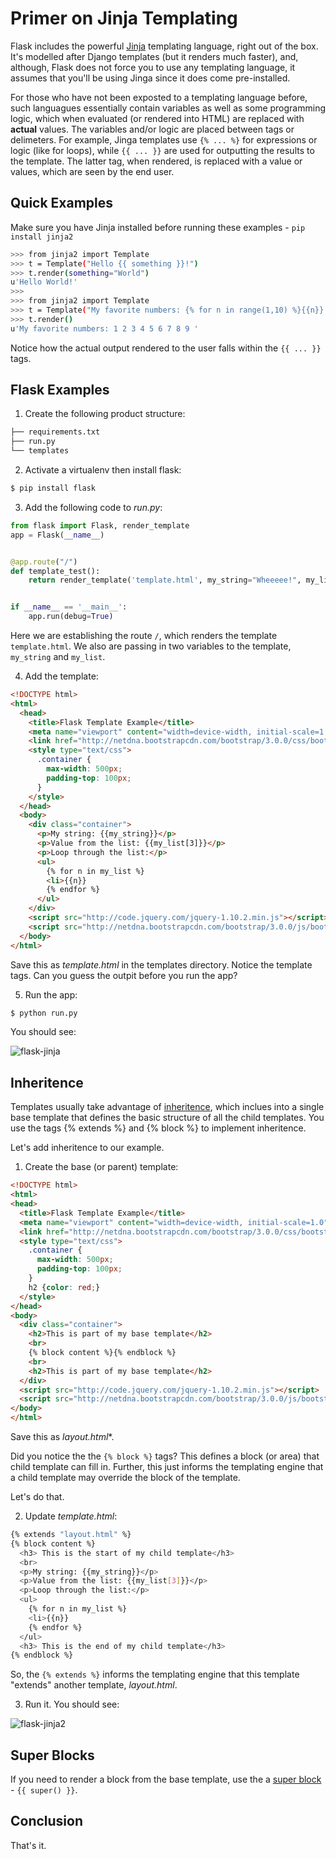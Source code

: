 # Primer on Jinja Templating

Flask includes the powerful [Jinja](http://jinja.pocoo.org/docs/) templating language, right out of the box. It's modelled after Django templates (but it renders much faster), and, although, Flask does not force you to use any templating language, it assumes that you'll be using Jinga since it does come pre-installed.

For those who have not been exposted to a templating language before, such languagues essentially contain variables as well as some programming logic, which when evaluated (or rendered into HTML) are replaced with **actual** values. The variables and/or logic are placed between tags or delimeters. For example, Jinga templates use `{% ... %}` for expressions or logic (like for loops), while `{{ ... }}` are used for outputting the results to the template. The latter tag, when rendered, is replaced with a value or values, which are seen by the end user.

## Quick Examples

Make sure you have Jinja installed before running these examples - `pip install jinja2`

```sh
>>> from jinja2 import Template
>>> t = Template("Hello {{ something }}!")
>>> t.render(something="World")
u'Hello World!'
>>>
>>> from jinja2 import Template
>>> t = Template("My favorite numbers: {% for n in range(1,10) %}{{n}} " "{% endfor %}")
>>> t.render()
u'My favorite numbers: 1 2 3 4 5 6 7 8 9 '
```

Notice how the actual output rendered to the user falls within the `{{ ... }}` tags.

## Flask Examples

1. Create the following product structure:
  ```sh
  ├── requirements.txt
  ├── run.py
  └── templates
  ```

2. Activate a virtualenv then install flask:
  ```sh
  $ pip install flask
  ```

3. Add the following code to *run.py*:
  ```python
  from flask import Flask, render_template
  app = Flask(__name__)


  @app.route("/")
  def template_test():
      return render_template('template.html', my_string="Wheeeee!", my_list=[0,1,2,3,4,5])


  if __name__ == '__main__':
      app.run(debug=True)
  ```

  Here we are establishing the route `/`, which renders the template `template.html`. We also are passing in two variables to the template, `my_string` and `my_list`.

4. Add the template:
  ```html
  <!DOCTYPE html>
  <html>
    <head>
      <title>Flask Template Example</title>
      <meta name="viewport" content="width=device-width, initial-scale=1.0">
      <link href="http://netdna.bootstrapcdn.com/bootstrap/3.0.0/css/bootstrap.min.css" rel="stylesheet" media="screen">
      <style type="text/css">
        .container {
          max-width: 500px;
          padding-top: 100px;
        }
      </style>
    </head>
    <body>
      <div class="container">
        <p>My string: {{my_string}}</p>
        <p>Value from the list: {{my_list[3]}}</p>
        <p>Loop through the list:</p>
        <ul>
          {% for n in my_list %}
          <li>{{n}}
          {% endfor %}
        </ul>
      </div>
      <script src="http://code.jquery.com/jquery-1.10.2.min.js"></script>
      <script src="http://netdna.bootstrapcdn.com/bootstrap/3.0.0/js/bootstrap.min.js"></script>
    </body>
  </html>
  ```

  Save this as *template.html* in the templates directory. Notice the template tags. Can you guess the outpit before you run the app?

5. Run the app:
  ```sh
  $ python run.py
  ```

  You should see:

  ![flask-jinja](https://raw.github.com/mjhea0/thinkful-mentor/master/jinja/flask_example/flask-jinja.png)

## Inheritence

Templates usually take advantage of [inheritence](http://jinja.pocoo.org/docs/templates/#template-inheritance), which inclues into a single base template that defines the basic structure of all the child templates. You use the tags {% extends %} and {% block %} to implement inheritence.

Let's add inheritence to our example.

1. Create the base (or parent) template:
  ```html
<!DOCTYPE html>
<html>
  <head>
    <title>Flask Template Example</title>
    <meta name="viewport" content="width=device-width, initial-scale=1.0">
    <link href="http://netdna.bootstrapcdn.com/bootstrap/3.0.0/css/bootstrap.min.css" rel="stylesheet" media="screen">
    <style type="text/css">
      .container {
        max-width: 500px;
        padding-top: 100px;
      }
      h2 {color: red;}
    </style>
  </head>
  <body>
    <div class="container">
      <h2>This is part of my base template</h2>
      <br>
      {% block content %}{% endblock %}
      <br>
      <h2>This is part of my base template</h2>
    </div>
    <script src="http://code.jquery.com/jquery-1.10.2.min.js"></script>
    <script src="http://netdna.bootstrapcdn.com/bootstrap/3.0.0/js/bootstrap.min.js"></script>
  </body>
</html>
  ```

  Save this as *layout.html**.

  Did you notice the the `{% block %}` tags? This defines a block (or area) that child template can fill in. Further, this just informs the templating engine that a child template may override the block of the template.

  Let's do that.

2. Update *template.html*:
  ```sh
  {% extends "layout.html" %}
  {% block content %}
    <h3> This is the start of my child template</h3>
    <br>
    <p>My string: {{my_string}}</p>
    <p>Value from the list: {{my_list[3]}}</p>
    <p>Loop through the list:</p>
    <ul>
      {% for n in my_list %}
      <li>{{n}}
      {% endfor %}
    </ul>
    <h3> This is the end of my child template</h3>
  {% endblock %}
  ```

  So, the `{% extends %}` informs the templating engine that this template "extends" another template, *layout.html*.

3. Run it. You should see:

  ![flask-jinja2](https://raw.github.com/mjhea0/thinkful-mentor/master/jinja/flask_example/flask-jinja2.png)


## Super Blocks

If you need to render a block from the base template, use the a [super block](http://jinja.pocoo.org/docs/templates/#super-blocks) - `{{ super() }}`.



## Conclusion

That's it.

